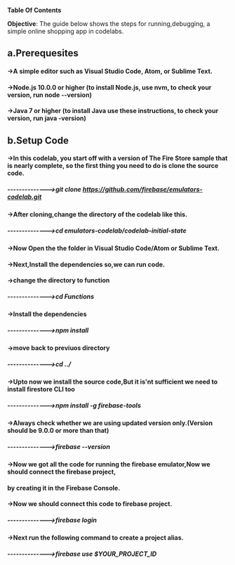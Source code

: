 
**Table Of Contents**

**Objective**: The guide below shows the steps for running,debugging, a simple online shopping app in codelabs.

## a.Prerequesites
#### ->A simple editor such as Visual Studio Code, Atom, or Sublime Text.
#### ->Node.js 10.0.0 or higher (to install Node.js, use nvm, to check your version, run node --version)
#### ->Java 7 or higher (to install Java use these instructions, to check your version, run java -version)

## b.Setup Code
#### ->In this codelab, you start off with a version of The Fire Store sample that is nearly complete, so the first thing you need to do is clone the source code.
##### -------------->git clone https://github.com/firebase/emulators-codelab.git
#### ->After cloning,change the directory of the codelab like this.
##### -------------->cd emulators-codelab/codelab-initial-state
#### ->Now Open the the folder in Visual Studio Code/Atom or Sublime Text.
#### ->Next,Install the dependencies so,we can run code.
#### ->change the directory to function
##### -------------->cd Functions
#### ->Install the dependencies 
##### -------------->npm install
#### ->move back to previuos directory
##### -------------->cd ../
#### ->Upto now we install the source code,But it is'nt sufficient we need to install firestore CLI too
##### -------------->npm install -g firebase-tools
#### ->Always check whether we are using updated version only.(Version should be 9.0.0 or more than that)
##### -------------->firebase --version
#### ->Now we got all the code for running the firebase emulator,Now we should connect the firebase project,
####   by creating it in the Firebase Console.
#### ->Now we should connect this code to firebase project.
##### -------------->firebase login
#### ->Next run the following command to create a project alias.
##### -------------->firebase use $YOUR_PROJECT_ID



